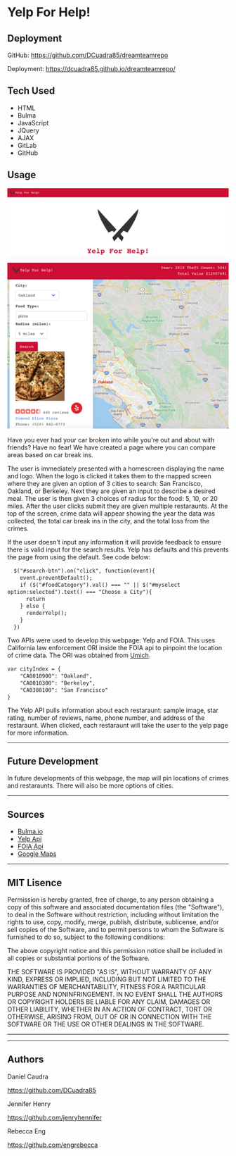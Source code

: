 # Yelp For Help!

## Deployment

GitHub: https://github.com/DCuadra85/dreamteamrepo

Deployment: https://dcuadra85.github.io/dreamteamrepo/

## Tech Used

* HTML
* Bulma
* JavaScript
* JQuery
* AJAX
* GitLab
* GitHub

## Usage

![Picture](assets/home.png)
![main page](assets/main.png)

Have you ever had your car broken into while you're out and about with friends? Have no fear! We have created a page where you can compare areas based on car break ins. 

The user is immediately presented with a homescreen displaying the name and logo. When the logo is clicked it takes them to the mapped screen where they are given an option of 3 cities to search: San Francisco, Oakland, or Berkeley. Next they are given an input to describe a desired meal. The user is then given 3 choices of radius for the food: 5, 10, or 20 miles. After the user clicks submit they are given multiple restaraunts. At the top of the screen, crime data will appear showing the year the data was collected, the total car break ins in the city, and the total loss from the crimes.

If the user doesn't input any information it will provide feedback to ensure there is valid input for the search results. Yelp has defaults and this prevents the page from using the default. See code below:

```
  $("#search-btn").on("click", function(event){
    event.preventDefault();
    if ($("#foodCategory").val() === "" || $("#myselect option:selected").text() === "Choose a City"){
      return
    } else {
      renderYelp();
    }
  })
```

Two APIs were used to develop this webpage: Yelp and FOIA. This uses California law enforcement ORI inside the FOIA api to pinpoint the location of crime data. The ORI was obtained from [Umich](https://www.icpsr.umich.edu/files/NACJD/ORIs/06oris.html). 

```
var cityIndex = {
    "CA0010900": "Oakland",
    "CA0010300": "Berkeley",
    "CA0380100": "San Francisco"
}
```

The Yelp API pulls information about each restaraunt: sample image, star rating, number of reviews, name, phone number, and address of the restaraunt. When clicked, each restaraunt will take the user to the yelp page for more information.


<hr>

## Future Development

In future developments of this webpage, the map will pin locations of crimes and restaraunts. There will also be more options of cities.

<hr>

## Sources

* [Bulma.io](https://bulma.io/)
* [Yelp Api](https://www.yelp.com/developers/documentation/v3)
* [FOIA Api](https://www.foia.gov/developer/)
* [Google Maps](https://developers.google.com/maps/documentation)

<hr>

## MIT Lisence

Permission is hereby granted, free of charge, to any person obtaining a copy of this software and associated documentation files (the "Software"), to deal in the Software without restriction, including without limitation the rights to use, copy, modify, merge, publish, distribute, sublicense, and/or sell copies of the Software, and to permit persons to whom the Software is furnished to do so, subject to the following conditions:

The above copyright notice and this permission notice shall be included in all copies or substantial portions of the Software.

THE SOFTWARE IS PROVIDED "AS IS", WITHOUT WARRANTY OF ANY KIND, EXPRESS OR IMPLIED, INCLUDING BUT NOT LIMITED TO THE WARRANTIES OF MERCHANTABILITY, FITNESS FOR A PARTICULAR PURPOSE AND NONINFRINGEMENT. IN NO EVENT SHALL THE AUTHORS OR COPYRIGHT HOLDERS BE LIABLE FOR ANY CLAIM, DAMAGES OR OTHER LIABILITY, WHETHER IN AN ACTION OF CONTRACT, TORT OR OTHERWISE, ARISING FROM, OUT OF OR IN CONNECTION WITH THE SOFTWARE OR THE USE OR OTHER DEALINGS IN THE SOFTWARE.


<hr>
<hr>

## Authors

Daniel Caudra

https://github.com/DCuadra85

Jennifer Henry

https://github.com/jenryhennifer

Rebecca Eng

https://github.com/engrebecca
